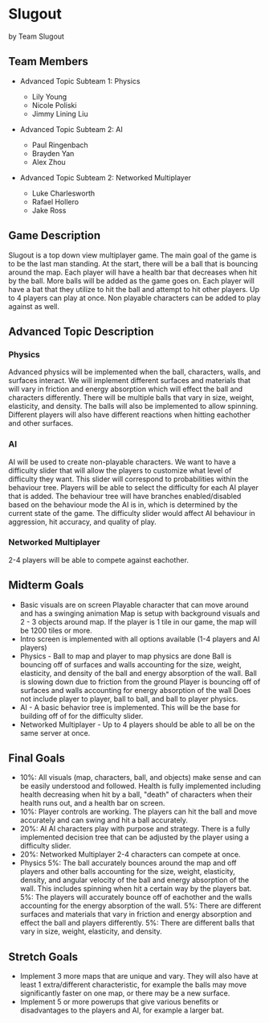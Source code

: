 # Slugout

by Team Slugout


## Team Members
* Advanced Topic Subteam 1: Physics
	* Lily Young
	* Nicole Poliski
	* Jimmy Lining Liu

* Advanced Topic Subteam 2: AI
	* Paul Ringenbach
	* Brayden Yan
	* Alex Zhou

* Advanced Topic Subteam 2: Networked Multiplayer
	* Luke Charlesworth
	* Rafael Hollero
	* Jake Ross


## Game Description

Slugout is a top down view multiplayer game. The main goal of the game is to be the last man standing. At the start, there will be a ball that is bouncing around the map. Each player will have a health bar that decreases when hit by the ball. More balls will be added as the game goes on. Each player will have a bat that they utilize to hit the ball and attempt to hit other players. Up to 4 players can play at once. Non playable characters can be added to play against as well. 


## Advanced Topic Description

### Physics

Advanced physics will be implemented when the ball, characters, walls, and surfaces interact. We will implement different surfaces and materials that will vary in friction and energy absorption which will effect the ball and characters differently. There will be multiple balls that vary in size, weight, elasticity, and density. The balls will also be implemented to allow spinning. Different players will also have different reactions when hitting eachother and other surfaces. 
    
### AI

AI will be used to create non-playable characters. We want to have a difficulty slider that will allow the players to customize what level of difficulty they want. This slider will correspond to probabilities within the behaviour tree. Players will be able to select the difficulty for each AI player that is added. The behaviour tree will have branches enabled/disabled based on the behaviour mode the AI is in, which is determined by the current state of the game. The difficulty slider would affect AI behaviour in aggression, hit accuracy, and quality of play.

### Networked Multiplayer

2-4 players will be able to compete against eachother. 


## Midterm Goals

* Basic visuals are on screen
	Playable character that can move around and has a swinging animation
	Map is setup with background visuals and 2 - 3 objects around map. If the player is 1 tile in our game, the map will be 1200 tiles or more. 
* Intro screen is implemented with all options available (1-4 players and AI players)
* Physics - Ball to map and player to map physics are done
	Ball is bouncing off of surfaces and walls accounting for the size, weight, elasticity, and density of the ball and energy absorption of the wall.
	Ball is slowing down due to friction from the ground
	Player is bouncing off of surfaces and walls accounting for energy absorption of the wall
	Does not include player to player, ball to ball, and ball to player physics.
* AI - A basic behavior tree is implemented. This will be the base for building off of for the difficulty slider. 
* Networked Multiplayer - Up to 4 players should be able to all be on the same server at once.


## Final Goals

* 10%: All visuals (map, characters, ball, and objects) make sense and can be easily understood and followed. Health is fully implemented including health decreasing when hit by a ball, "death" of characters when their health runs out, and a health bar on screen. 
* 10%: Player controls are working.
	The players can hit the ball and move accurately and can swing and hit a ball accurately.
* 20%: AI
	AI characters play with purpose and strategy. There is a fully implemented decision tree that can be adjusted by the player using a difficulty slider.
* 20%: Networked Multiplayer
	2-4 characters can compete at once.
* Physics
	5%: The ball accurately bounces around the map and off players and other balls accounting for the size, weight, elasticity, density, and angular velocity of the 	ball and energy absorption of the wall. This includes spinning when hit a certain way by the players bat.
	5%: The players will accurately bounce off of eachother and the walls accounting for the energy absorption of the wall.
	5%: There are different surfaces and materials that vary in friction and energy absorption and effect the ball and players differently. 
	5%: There are different balls that vary in size, weight, elasticity, and density.


## Stretch Goals

* Implement 3 more maps that are unique and vary.
	They will also have at least 1 extra/different characteristic, for example the balls may move significantly faster on one map, or there may be a new surface. 
* Implement 5 or more powerups that give various benefits or disadvantages to the players and AI, for example a larger bat. 

